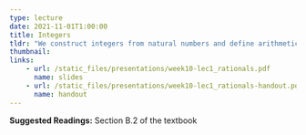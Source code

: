 ```yaml
---
type: lecture
date: 2021-11-01T1:00:00
title: Integers
tldr: "We construct integers from natural numbers and define arithmetic operations on them."
thumbnail: 
links: 
    - url: /static_files/presentations/week10-lec1_rationals.pdf
      name: slides
    - url: /static_files/presentations/week10-lec1_rationals-handout.pdf
      name: handout
---
```

**Suggested Readings:**
Section B.2 of the textbook
